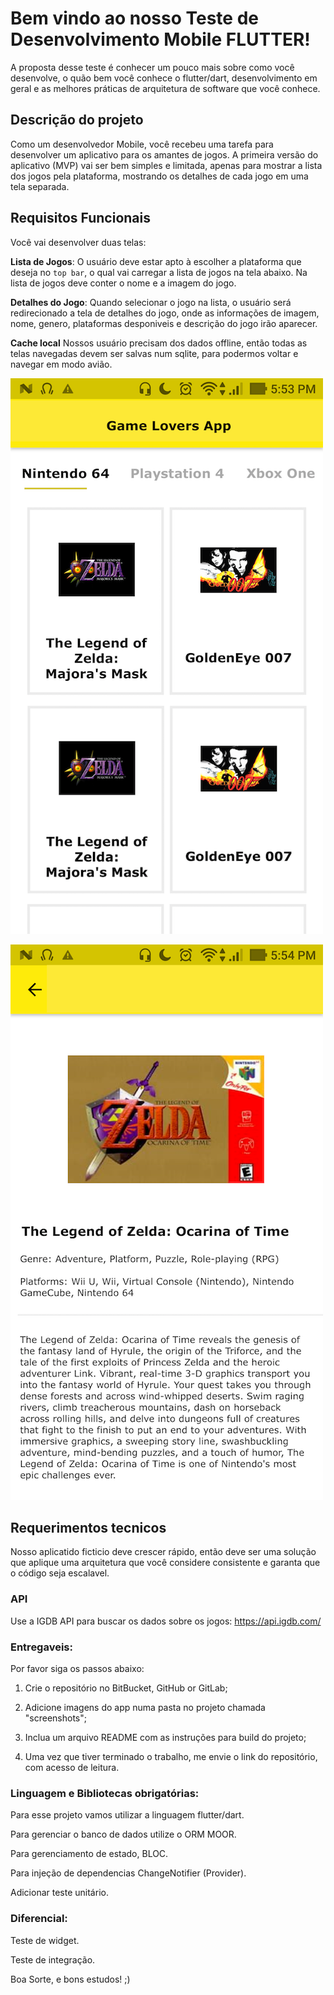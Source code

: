 # Bem vindo ao nosso Teste de Desenvolvimento Mobile FLUTTER!

A proposta desse teste é conhecer um pouco mais sobre como você desenvolve, o quão bem você conhece o flutter/dart, desenvolvimento em geral e as melhores práticas de arquitetura de software que você conhece.

## Descrição do projeto

Como um desenvolvedor Mobile, você recebeu uma tarefa para desenvolver um aplicativo para os amantes de jogos.
A primeira versão do aplicativo (MVP) vai ser bem simples e limitada, apenas para mostrar a lista dos jogos pela plataforma, mostrando os detalhes de cada jogo em uma tela separada.

## Requisitos Funcionais

Você vai desenvolver duas telas:

**Lista de Jogos**: O usuário deve estar apto à escolher a plataforma que deseja no `top bar`, o qual vai carregar a lista de jogos na tela abaixo. Na lista de jogos deve conter o nome e a imagem do jogo.

**Detalhes do Jogo**: Quando selecionar o jogo na lista, o usuário será redirecionado a tela de detalhes do jogo, onde as informações de imagem, nome, genero, plataformas desponiveis e descrição do jogo irão aparecer.

**Cache local** Nossos usuário precisam dos dados offline, então todas as telas navegadas devem ser salvas num sqlite, para podermos voltar e navegar em modo avião.

![Lista do Jogo](images/games.png?raw=true "Games List")

![Detalhes do jogo](images/game_detail.png?raw=true "Game Detail")

## Requerimentos tecnicos

Nosso aplicatido ficticio deve crescer rápido, então deve ser uma solução que aplique uma arquitetura que você considere consistente e garanta que o código seja escalavel.

### API

Use a IGDB API para buscar os dados sobre os jogos:
https://api.igdb.com/

### Entregaveis:

Por favor siga os passos abaixo:

1. Crie o repositório no BitBucket, GitHub or GitLab;

2. Adicione imagens do app numa pasta no projeto chamada "screenshots";

3. Inclua um arquivo README com as instruções para build do projeto;

4. Uma vez que tiver terminado o trabalho, me envie o link do repositório, com acesso de leitura.

### Linguagem e Bibliotecas obrigatórias:

Para esse projeto vamos utilizar a linguagem flutter/dart.

Para gerenciar o banco de dados utilize o ORM MOOR.

Para gerenciamento de estado, BLOC.

Para injeção de dependencias ChangeNotifier (Provider).

Adicionar teste unitário.

### Diferencial:

Teste de widget.

Teste de integração.


Boa Sorte, e bons estudos! ;)

